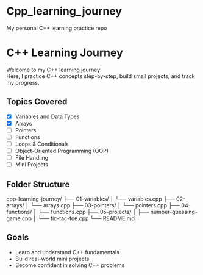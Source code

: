 # Cpp_learning_journey
My personal C++ learning practice repo
# C++ Learning Journey

Welcome to my C++ learning journey!  
Here, I practice C++ concepts step-by-step, build small projects, and track my progress.

## Topics Covered

- [x] Variables and Data Types
- [x] Arrays
- [ ] Pointers
- [ ] Functions
- [ ] Loops & Conditionals
- [ ] Object-Oriented Programming (OOP)
- [ ] File Handling
- [ ] Mini Projects

## Folder Structure

cpp-learning-journey/ ├── 01-variables/ │ └── variables.cpp ├── 02-arrays/ │ └── arrays.cpp ├── 03-pointers/ │ └── pointers.cpp ├── 04-functions/ │ └── functions.cpp ├── 05-projects/ │ ├── number-guessing-game.cpp │ └── tic-tac-toe.cpp └── README.md

## Goals

- Learn and understand C++ fundamentals
- Build real-world mini projects
- Become confident in solving C++ problems
